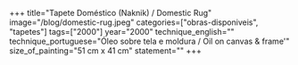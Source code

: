 +++
title="Tapete Doméstico (Naknik) / Domestic Rug"
image="/blog/domestic-rug.jpeg"
categories=["obras-disponiveis", "tapetes"]
tags=["2000"]
year="2000"
technique_english=""
technique_portuguese="Óleo sobre tela e moldura / Oil on canvas & frame'"
size_of_painting="51 cm x 41 cm"
statement=""
+++
